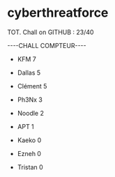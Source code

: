 # cyberthreatforce

TOT. Chall on GITHUB : 23/40

----CHALL COMPTEUR----

* KFM 	7
* Dallas 	5
* Clément 5
* Ph3Nx   3
* Noodle 	2
* APT 	1

* Kaeko	0
* Ezneh	0
* Tristan	0
